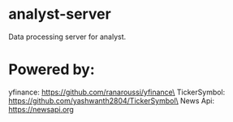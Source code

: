 # analyst-server
Data processing server for analyst.

# Powered by:
   yfinance: https://github.com/ranaroussi/yfinance\
   TickerSymbol: https://github.com/yashwanth2804/TickerSymbol\
   News Api: https://newsapi.org
